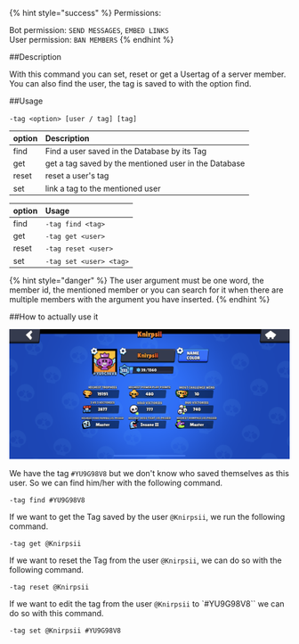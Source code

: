 {% hint style="success" %}
Permissions:

Bot permission: `SEND MESSAGES`, `EMBED LINKS`<br>User permission: `BAN MEMBERS`
{% endhint %}

##Description

With this command you can set, reset or get a Usertag of a server member. You can also find the user, the tag is saved to with the option find.

##Usage

`-tag <option> [user / tag] [tag]`

| option | Description |
| :--- | :--- |
| find | Find a user saved in the Database by its Tag |
| get | get a tag saved by the mentioned user in the Database |
| reset | reset a user's tag |
| set | link a tag to the mentioned user |

| option | Usage |
| :--- | :--- |
| find | `-tag find <tag>` |
| get | `-tag get <user>` |
| reset | `-tag reset <user>` |
| set | `-tag set <user> <tag>` |

{% hint style="danger" %}
The user argument must be one word, the member id, the mentioned member or you can search for it when there are multiple members with the argument you have inserted.
{% endhint %}

##How to actually use it

![](../../assets/knirpsii_profile.png)

We have the tag `#YU9G98V8` but we don't know who saved themselves as this user. So we can find him/her with the following command.
```
-tag find #YU9G98V8
```

If we want to get the Tag saved by the user `@Knirpsii`, we run the following command.

```
-tag get @Knirpsii
```

If we want to reset the Tag from the user `@Knirpsii`, we can do so with the following command.

```
-tag reset @Knirpsii
```

If we want to edit the tag from the user `@Knirpsii` to `#YU9G98V8`` we can do so with this command.
```
-tag set @Knirpsii #YU9G98V8
```
